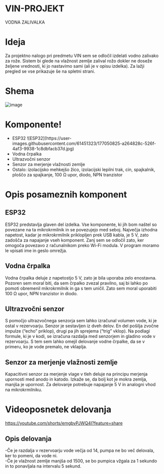 # VIN-PROJEKT
VODNA ZALIVALKA

# Ideja
Za projektno nalogo pri predmetu VIN sem se odločil izdelati vodno zalivako za rože.
Sistem bi glede na vlažnost zemlje zalival rožo dokler ne doseže željene vrednosti, ki jo nastavimo sami (ali je v opisu izdelka).
Za lažji pregled se vse prikazuje še na spletni strani.

# Shema
![image](https://user-images.githubusercontent.com/61451323/177049809-55b238b4-aa4b-4657-b089-a11f9fa192bd.png)

# Komponente!

<ul>
<li>
ESP32
 ![ESP32](https://user-images.githubusercontent.com/61451323/177050825-a264828c-526f-4af3-9938-1c8dbfacb37d.jpg)

</li>
 
<li>
Vodna črpalka
</li>

 <li>
Ultrazvočni senzor
</li>

 <li>
Senzor za merjenje vlažnosti zemlje
</li>
 
  <li>
Ostalo:
izolacijsko mehkejšo žico, izolacijski lepilni trak, cin, spajkalnik, ploščo za spajkanje, 100 Ω upor, diodo, NPN tranzistor
</li>
</ul>

# Opis posameznih komponent
## ESP32
ESP32 predstavlja glaven del izdelka. Vse komponente, ki jih bom naštel so povezane na ta mikrokrmilnik in se povezujejo med seboj. Največja izhodna napetost, kadar je mikrokrmilnik priklopljen prek USB kabla, je 5 V, zato zadošča za napajanje vseh komponent. Zanj sem se odločil zato, ker omogoča povezavo z računalnikom preko Wi-Fi modula. V program moramo le vpisati ime in geslo omrežja.

## Vodna črpalka
Vodna črpalka deluje z napetostjo 5 V, zato je bila uporaba zelo enostavna. Pozoren sem moral biti, da sem črpalko zvezal pravilno, saj bi lahko po pomoti obremenil mikrokrmilnik in ga s tem uničil. Zato sem moral uporabiti 100 Ω upor, NPN tranzistor in diodo.

## Ultrazvočni senzor
S pomočjo ultrazvočnega senzorja sem lahko izračunal volumen vode, ki je ostal v rezervoarju. Senzor je sestavljen iz dveh delov. En del pošilja zvočne impulze (“echo” priklop), drugi pa jih sprejema (“trig” vklop). Na podlagi formule, ki je v kodi, se izračuna razdalja med senzorjem in gladino vode v rezervoarju. S tem sem lahko omejil delovanje vodne črpalke, da se v primeru, ko je vode premalo, ne vklaplja.

## Senzor za merjenje vlažnosti zemlje
Kapacitivni senzor za merjenje vlage v tleh deluje na principu merjenja upornosti med anodo in katodo. Izkaže se, da bolj kot je mokra zemlja, manjša je upornost. Za delovanje potrebuje napajanje 5 V in analogni vhod na mikrokrmilniku.

# Videoposnetek delovanja
https://youtube.com/shorts/emgbvPJWQ4I?feature=share
## Opis delovanja
 -Če je razdalja v rezervoarju vode večja od 14, pumpa ne bo več delovala, ker to pomeni, da vode ni. </br>
 -Če je vlažnost zemlje manjša od 1500, se bo pumpica vžgala za 1 sekundo in to ponavljala na intervalu 5 sekund.
